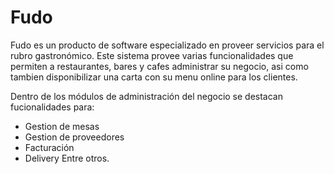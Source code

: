 # Fudo

Fudo es un producto de software especializado en proveer servicios para el rubro gastronómico.
Este sistema provee varias funcionalidades que permiten a restaurantes, bares y cafes administrar su negocio, asi como tambien disponibilizar una carta con su menu online para los clientes.

Dentro de los módulos de administración del negocio se destacan fucionalidades para:
- Gestion de mesas
- Gestion de proveedores
- Facturación
- Delivery
Entre otros.
